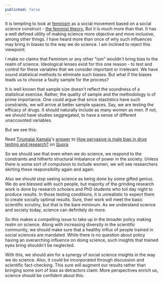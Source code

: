 ```yaml
---
published: false
---
```

It is tempting to look at [feminism](https://en.wikipedia.org/wiki/Feminism) as a social movement based on a social science construct - [the feminist theory.](https://en.wikipedia.org/wiki/Feminist_theory) But it is much more than that. It has a well defined utility of making science more objective and more inclusive, among other things. I have heard more than once of why such influences may bring in biases to the way we do science. I am inclined to reject this viewpoint.

I make no claims that Feminism or any other "ism" wouldn't bring bias to the realm of science. Ideological lenses exist for this one reason - to test and control for these variables that we consider important or irrelevant. We have sound statistical methods to eliminate such biases. But what if the biases leads us to choose a faulty sample for the process?

It is well known that sample size doesn't reflect the soundness of a statistical exercise. Rather, the quality of sample and the methodology is of prime importance. One could argue that since stastistics have such constraints, we will arrive at better sample spaces. Say, we are testing the efficacy of drugs. It should naturally include as many women as men. If not, we should have studies seggregated, to have a sense of different unaccounted variables.

But we see this:

<span class='quora-content-embed' data-name='How-pervasive-is-male-bias-in-drug-testing-and-research/answer/Tirumalai-Kamala'>Read <a class='quora-content-link' data-width='560' data-height='260' href='https://www.quora.com/How-pervasive-is-male-bias-in-drug-testing-and-research/answer/Tirumalai-Kamala' data-type='answer' data-id='125134886' data-key='95f544cc3b930afc1529173b3d0538a1' load-full-answer='False' data-embed='2r8xvvK'><a href='https://www.quora.com/Tirumalai-Kamala'>Tirumalai Kamala</a>&#039;s <a href='/How-pervasive-is-male-bias-in-drug-testing-and-research#ans125134886'>answer</a> to <a href='/How-pervasive-is-male-bias-in-drug-testing-and-research' ref='canonical'><span class="rendered_qtext">How pervasive is male bias in drug testing and research?</span></a></a> on <a href='https://www.quora.com'>Quora</a><script type="text/javascript" src="https://www.quora.com/widgets/content"></script></span>

So we should see that even when we do science, we respond to the constraints and hitherto structural imbalance of power in the society. Unless there is some sort of compulsion to include women, we will see researchers skirting these responsibility again and again. 

Also we should stop seeing science as being done by some gifted genius. We do are blessed with such people, but majority of the grinding research work is done by research scholars and PhD students who toil day night to produce results. In those testing conditions, it is unrealistic to expect them to create socially optimal results. Sure, their work will meet the basic scientific scrutiny, but that is the bare minimum. As we understand science and society today, science can definitely do more.

So this makes a compelling issue to take up in the broader policy making realm on science. Along with increasing diversity in the scientific community, we should make sure that a healthy influx of people trained in social sciences are mandated. While there is no question about policy having an overarching influence on doing science, such insights that trained eyes bring shouldn't be neglected.

With this, we should aim for a synergy of social science insights in the way we do science. Also, it could be incorporated through discussion and scientific fact-checking. This sure will augment our results rather than bringing some sort of bias as detractors claim. More perspectives enrich us, science should be confident about this.

